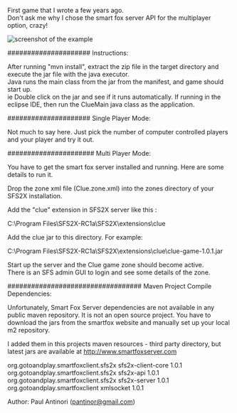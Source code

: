 First game that I wrote a few years ago.  
Don't ask me why I chose the smart fox server API for the multiplayer option, crazy!

![screenshot of the example](https://raw.github.com/pantinor/java-clue-game/master/preview.png)

#####################
Instructions:

After running "mvn install", extract the zip file in the target directory and execute the jar file with the java executor.  
Java runs the main class from the jar from the manifest, and game should start up.  
ie Double click on the jar and see if it runs automatically.
If running in the eclipse IDE, then run the ClueMain java class as the application.


#####################
Single Player Mode:  

Not much to say here.  Just pick the number of computer controlled players and your player and try it out.


######################
Multi Player Mode:

You have to get the smart fox server installed and running.
Here are some details to run it.

Drop the zone xml file (Clue.zone.xml) into the zones directory of your SFS2X installation.

Add the "clue" extension in SFS2X server like this :

C:\Program Files\SFS2X-RC1a\SFS2X\extensions\clue

Add the clue jar to this directory. For example:

C:\Program Files\SFS2X-RC1a\SFS2X\extensions\clue\clue-game-1.0.1.jar

Start up the server and the Clue game zone should become active.  
There is an SFS admin GUI to login and see some details of the zone.


##################################
Maven Project Compile Dependencies:

Unfortunately, Smart Fox Server dependencies are not available in any public maven repository.  It is not an open source project.
You have to download the jars from the smartfox website and manually set up your local m2 repository.

I added them in this projects maven resources - third party directory, but latest jars are available at http://www.smartfoxserver.com

<dependency>
	<groupId>org.gotoandplay.smartfoxclient.sfs2x</groupId>
	<artifactId>sfs2x-client-core</artifactId>
	<version>1.0.1</version>
</dependency>

<dependency>
	<groupId>org.gotoandplay.smartfoxclient.sfs2x</groupId>
	<artifactId>sfs2x-api</artifactId>
	<version>1.0.1</version>
</dependency>

<dependency>
	<groupId>org.gotoandplay.smartfoxclient.sfs2x</groupId>
	<artifactId>sfs2x-server</artifactId>
	<version>1.0.1</version>
</dependency>

<dependency>
	<groupId>org.gotoandplay.smartfoxclient</groupId>
	<artifactId>xmlsocket</artifactId>
	<version>1.0.1</version>
</dependency>


Author: Paul Antinori (pantinor@gmail.com)


